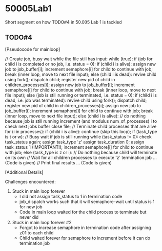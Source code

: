 # 50005Lab1
Short segment on how TODO#4 in 50.005 Lab 1 is tackled

## TODO#4

[Pseudocode for mainloop]

// Create job, busy wait
while the file still has input:
	while (true):
		if (job for child i is completed or no job, i.e. status = 0):
			if (child i is alive):
				assign new job to job_buffer[i];
				increment semaphore[i] for child to continue with job;
				break (inner loop, move to next file input);
			else (child i is dead):
				revive child using fork();
				dispatch child;
				register new pid of child in children_processes[i];
				assign new job to job_buffer[i];
				increment semaphore[i] for child to continue with job;
				break (inner loop, move to next file input);
		else (job is still running or terminated, i.e. status = 0):
			if (child i is dead, i.e. job was terminated):
				revive child using fork();
				dispatch child;
				register new pid of child in children_processes[i];
				assign new job to job_buffer[i];
				increment semaphore[i] for child to continue with job;
				break (inner loop, move to next file input);
			else (child i is alive):
				// do nothing because job is still running
		increment (and modulus num_of_processes) i to check next jobs buffer
close file;
// Terminate child processes that are alive
for (i in processes):
	if (child i is alive):
		continue (skip this loop);
	if (task_type is t or w):
		// Busy wait if job is still running
		while (task_status != 0):
			check task_status again;
		assign task_type 'z'
		assign task_duration 0;
		assign task_status 1 (IMPORTANT!);
		increment semaphore[i] for child to continue with job;
	else (task_type is z or i):
		// Do nothing because child will terminate on its own
// Wait for all children processes to execute 'z' termination job
... (Code is given)
// Print final results
... (Code is given)


[Additional Details]

Challenges encountered:
1. Stuck in main loop forever 
	* I did not assign task_status to 1 in termination code
	* job_dispatch works such that it will semaphore-wait until status is 1 for new job
	* Code in main loop waited for the child process to terminate but never did
2. Stuck in main loop forever #2
	* Forgot to increase semaphore in termination code after assigning z01 to each child
	* Child waited forever for semaphore to increment before it can do termination job







